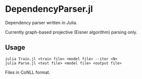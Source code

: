 DependencyParser.jl
===================

Dependency parser written in Julia.

Currently graph-based projective (Eisner algorithm) parsing only.


## Usage


    julia Train.jl <train file> <model file> --iter <N>
    julia Parse.jl <test file> <model file> <output file>


Files in CoNLL format.
